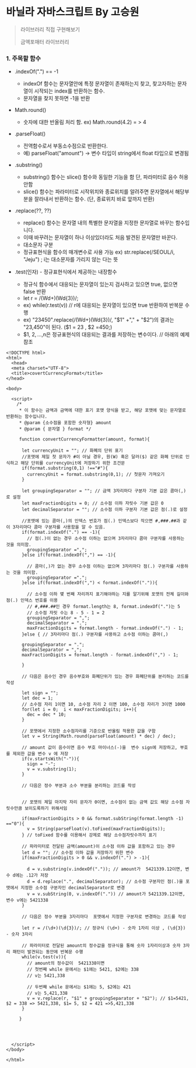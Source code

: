 # 바닐라 자바스크립트 By 고승원

> 라이브러리 직접 구현해보기 
> 
> 금액포매터 라이브러리 

### 1. 주목할 함수

-  .indexOf(".") == -1 
   + indexOf 함수는 문자열안에 특정 문자열이 존재하는지 찾고, 찾고자하는 문자열이 시작되는 index를 반환하는 함수.
   +  문자열을 찾지 못하면 -1을 반환
   
-  Math.round()
   + 숫자에 대한 반올림 처리 함. ex) Math.round(4.2) = > 4

-  .parseFloat()
   +  전역함수로서 부동소수점으로 반환한다.
   +  예) parseFloat("amount") -> 변수 타입이 string에서 float 타입으로 변경됨

-  .substring() 
   +  substring() 함수는 slice() 함수와 동일한 기능을 함 단, 파라미터로 음수 허용 안함
   +  slice() 함수는 파라미터로 시작위치와 종료위치를 알려주면 문자열에서 해당부분을 잘라내서 반환하는 함수. (단, 종료위치 바로 앞까지 반환)
   
-  .replace(??, ??)
   +  replace() 함수는 문자열 내의 특별한 문자열을 지정한 문자열로 바꾸는 함수입니다. 
   +  이때 바꾸려는 문자열이 하나 이상있더라도 처음 발견된 문자열만 바꾼다.
   +  대소문자 구분
   +  정규표현식을 함수의 매개변수로 사용 가능 ex) str.replace(/SEOUL/i, "Jeju") ; i는 대소문자를 가리지 않는 다는 뜻
   
-  .test(인자) - 정규표현식에서 제공하는 내장함수
   +  정규식 함수에서 대응되는 문자열이 있는지 검사하고 있으면 true, 없으면 false 반환
   +  let r = /(Wd+)(Wd{3})/;
   +  ex)  while(r.test(v)) // r에 대응되는 문자열이 있으면 true 반환하여 반복문 수행
   +  ex)  "23450".replace(/(Wd+)(Wd{3})/, "$1" +"," + "$2")의 결과는 "23,450"이 된다. ($1 = 23 , $2 =450;)
   +  $1, $2,...,$n은 정규표현식의 대응되는 결과를 저장하는 변수이다.  // 아래의 예제 참조
 
~~~
<!DOCTYPE html>
<html>
  <head>
  <meta charset="UTF-8">
  <title>covertCurrencyFormat</title>
</head>

<body>
  
  <script>
    /*
     * 이 함수는 금액과 금액에 대한 표기 포맷 양식을 받고, 해당 포맷에 맞는 문자열로 반환하는 함수입니다.
     * @param {소수점을 포함한 숫자형} amount
     * @param { 문자열 } format */

     function convertCurrencyFormatter(amount, format){

      let currencyUnit = ""; // 화폐의 단위 표기
      //포맷에 제일 첫 문자가 #이 아닐 경우, 원(W) 혹은 달러($) 같은 화폐 단위로 인식하고 해당 단위를 currencyUnit에 저장하기 위한 조건문
      if(format.substring(0,1) !=="#"){
        currencyUnit = format.substring(0,1); // 첫문자 가져오기
      }

      let groupingSeparator = ""; // 금액 3자리마다 구분자 기본 값은 콤마(,) 로 설정
      let maxFractionDigits = 0; // 소수점 이하 자릿수 기본 값은 0
      let decimalSeparator = ""; // 소수점 이하 구분자 기본 값은 점(.)로 설정

      //포맷에 있는 콤마(,)의 인덱스 번호가 점(.) 인덱스보다 작으면 #,###.##과 같이 3자리마다 콤마 구분자를 사용함을 알 수 있음.
      if(format.indexOf(".") == -1){
        // 점(.)이 없는 경우 소수점 이하는 없으며 3자리마다 콤마 구분자를 사용하는 것을 의미함.
        groupingSeparator =",";
      }else if(format.indexOf(",") == -1){

        // 콤마(,)가 없는 경우 소수점 이하는 없으며 3자리마다 점(.) 구분자를 사용하는 것을 의미함.
        groupingSeparator =".";
      }else if(format.indexOf(",") < format.indexOf(".")){

        // 소수점 이하 몇 번째 자리까지 표기해야하는 지를 알기위해 포맷의 전체 길이와 점(.) 인덱스 번호를 이용
        // #,###.##인 경우 format.length는 8, format.indexOf(".")는 5
        // 소수점 자릿 수는 8 - 5 - 1 = 2
        groupingSeparator = ",";
        decimalSeparator = ".";
        maxFractionDigits = format.length - format.indexOf(".") - 1;
      }else { // 3자리마다 점(.) 구분자를 사용하고 소수점 이하는 콤마(,)
      
      groupingSeparator = ".";
      decimalSeparator = ",";
      maxFractionDigits = format.length - format.indexOf(",") - 1;
      
      }

      // 다음은 음수인 경우 음수부호와 화폐단위가 있는 경우 화폐단위를 분리하는 코드를 작성

      let sign = "";
      let dec = 1;
      // 소수점 자리 1이면 10, 소수점 자리 2 이면 100, 소수점 자리가 3이면 1000
      for(let i = 0;  i < maxFractionDigits; i++){
        dec = dec * 10;
      }

      // 포맷에서 지정한 소수점자리를 기준으로 반올림 적용한 값을 구함
      let v = String(Math.round(parseFloat(amount) * dec) / dec);

      // amount 값이 음수이면 음수 부호 마이너스(-)을  변수 sign에 저장하고, 부호를 제외한 값을 변수 v 에 저장
      if(v.startsWith("-")){
        sign = "-";
        v = v.substring(1);
      }

      // 다음은 정수 부분과 소수 부분을 분리하는 코드를 작성


      // 포맷의 제일 마지막 자리 문자가 0이면, 소수점이 없는 금액 값도 해당 소수점 자릿수만큼 보이도록하기 위해서임

      if(maxFractionDigits > 0 && format.subString(format.length -1) =="0"){
        v = String(parseFloat(v).toFixed(maxFractionDigits));
      } // toFixed 함수를 이용해서 강제로 해당 소수점자릿수까지 표기

      // 파라미터로 전달된 금액(amount)이 소수점 이하 값을 포함하고 있는 경우
      let d = ""; // 소수점 이하 값을 저장하기 위한 변수
      if(maxFractionDigits > 0 && v.indexOf(".") > -1){

        d = v.substring(v.indexOf(".")); // amount가  5421339.12이면, 변수 d에는 .12가 저장
        d = d.replace(".", decimalSeparator); // 소수점 구분자인 점(.)을 포맷에서 지정한 소수점 구분자인 decimalSeparator로 변경
        v = v.subString(0, v.indexOf(".")) // amount가 5421339.12이면, 변수 v에는 5421338
      }

      // 다음은 정수 부분을 3자리마다  포맷에서 지정한 구분자로 변경하는 코드를 작성

      let r = /(\d+)(\d{3})/; // 정규식 (\d+) - 숫자 1자리 이상 , (\d{3}) - 숫자 3자리

      // 파라미터로 전달된 amount의 정수값을 정규식을 통해 숫자 1자리이상과 숫자 3자리 패턴이 발견되는 동안에 반복문 수행
      while(v.test(v)){
        // amount의 정수값이  5421338이면
        // 첫번째 while 문에서는 $1에는 5421, $2에는 338
        // v는 5421,338

        // 두번째 while 문에서는 $1에는 5, $2에는 421
        // v는 5,421,338
        v = v.replace(r, "$1" + groupingSeparator + "$2"); // $1=5421, $2 = 338 => 5421,338, $1= 5, $2 = 421 =>5,421,338
      }

     }

      

     
  </script>
</body>

</html>
~~~
